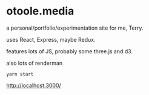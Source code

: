 # otoole.media

a personal/portfolio/experimentation site for me, Terry.

uses React, Express, maybe Redux.

features lots of JS, probably some three.js and d3.

also lots of renderman


```yarn start```

[http://localhost:3000/](http://localhost:3000/)
